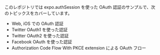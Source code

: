 このレポジトリでは expo.authSession を使った OAuth 認証のサンプルで、次のトピックスをカバーしています。

- Web, iOS での OAuth 認証
- Twitter OAuth1 を使った認証
- Twitter OAuth2 を使った認証
- Facebook OAuth を使った認証
- Authorization Code Flow With PKCE extension による OAuth フロー
